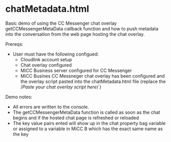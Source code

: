 # chatMetadata.html

Basic demo of using the CC Messenger chat overlay getCCMessengerMetaData callback function and how to push metadata into the conversation from the web
page hosting the chat overlay.

Prereqs:

* User must have the following configued:
  * Cloudlink account setup
  * Chat overlay configured
  * MiCC Business server configured for CC Messenger
  * MiCC Busines CC Messneger chat overlay has been configured and the overlay script pasted into the chatMetadata.html file (replace the /*Paste your chat overlay script here*/ )

Demo notes:

* All errors are written to the console.
* The getCCMessengerMetaData function is called as soon as the chat begins and if the hosted chat page is refreshed or reloaded
* The key value pairs ented will show up in the chat property bag variable or assigned to a variable in MiCC B which has the exact same name as the key 
